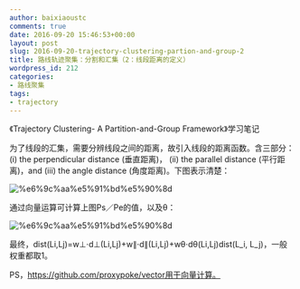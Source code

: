 ```yaml
---
author: baixiaoustc
comments: true
date: 2016-09-20 15:46:53+00:00
layout: post
slug: 2016-09-20-trajectory-clustering-partion-and-group-2
title: 路线轨迹聚集：分割和汇集（2：线段距离的定义）
wordpress_id: 212
categories:
- 路线聚集
tags:
- trajectory
---
```


《Trajectory Clustering- A Partition-and-Group Framework》学习笔记

为了线段的汇集，需要分辨线段之间的距离，故引入线段的距离函数。含三部分：(i) the perpendicular distance (垂直距离)， (ii) the parallel distance (平行距离)，and (iii) the angle distance (角度距离)。下图表示清楚：

![%e6%9c%aa%e5%91%bd%e5%90%8d](http://baixiaoustc.com/wordpress/wp-content/uploads/2016/09/未命名.png)

通过向量运算可计算上图Ps／Pe的值，以及θ：

![%e6%9c%aa%e5%91%bd%e5%90%8d](http://baixiaoustc.com/wordpress/wp-content/uploads/2016/09/未命名-1.png)

最终，dist(Li,Lj)=w⊥⋅d⊥(Li,Lj)+w∥⋅d∥(Li,Lj)+wθ⋅dθ(Li,Lj)dist(L_i, L_j)，一般权重都取1。

PS，https://github.com/proxypoke/vector用于向量计算。
